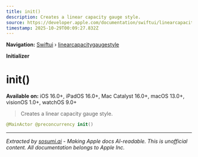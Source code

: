```yaml
---
title: init()
description: Creates a linear capacity gauge style.
source: https://developer.apple.com/documentation/swiftui/linearcapacitygaugestyle/init()
timestamp: 2025-10-29T00:09:27.832Z
---
```


**Navigation:** [Swiftui](/documentation/swiftui) › [linearcapacitygaugestyle](/documentation/swiftui/linearcapacitygaugestyle)

**Initializer**

# init()

**Available on:** iOS 16.0+, iPadOS 16.0+, Mac Catalyst 16.0+, macOS 13.0+, visionOS 1.0+, watchOS 9.0+

> Creates a linear capacity gauge style.

```swift
@MainActor @preconcurrency init()
```

---

*Extracted by [sosumi.ai](https://sosumi.ai) - Making Apple docs AI-readable.*
*This is unofficial content. All documentation belongs to Apple Inc.*
